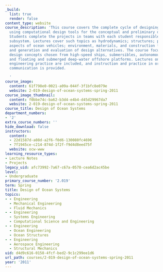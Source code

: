 ```yaml
---
_build:
  list: true
  render: false
content_type: website
course_description: 'This course covers the complete cycle of designing an ocean system
  using computational design tools for the conceptual and preliminary design stages.
  Students complete the projects in teams with each student responsible for a specific
  subsystem. Lectures cover such topics as hydrodynamics; structures; power and thermal
  aspects of ocean vehicles; environment, materials, and construction for ocean use;
  and generation and evaluation of design alternatives. The course focuses on innovative
  design concepts chosen from high-speed ships, submersibles, autonomous vehicles,
  and floating and submerged deep-water offshore platforms. Lectures on ethics in
  engineering practice are included, and instruction and practice in oral and written
  communication is provided.

  '
course_image:
  content: 61f798e0-0021-a09a-044f-3f1bfc8e079e
  website: 2-019-design-of-ocean-systems-spring-2011
course_image_thumbnail:
  content: f0bbe74c-ba62-b3d4-e4b4-d45d29967da7
  website: 2-019-design-of-ocean-systems-spring-2011
course_title: Design of Ocean Systems
department_numbers:
- '2'
extra_course_numbers: ''
hide_download: false
instructors:
  content:
  - 22d1587d-a08d-a2f6-f0d6-130080fc4696
  - 7f1945ce-c214-874d-1f2f-f9d4d8eed75f
  website: ocw-www
learning_resource_types:
- Lecture Notes
- Projects
legacy_uid: afc73992-7a67-c67a-0578-cea6d2ac45be
level:
- Undergraduate
primary_course_number: '2.019'
term: Spring
title: Design of Ocean Systems
topics:
- - Engineering
  - Mechanical Engineering
  - Fluid Mechanics
- - Engineering
  - Systems Engineering
  - Computational Science and Engineering
- - Engineering
  - Ocean Engineering
  - Ocean Structures
- - Engineering
  - Aerospace Engineering
  - Structural Mechanics
uid: d4d9c616-0158-4fcf-bed2-9c1c299ee1d6
url_path: courses/2-019-design-of-ocean-systems-spring-2011
year: '2011'
---
```


